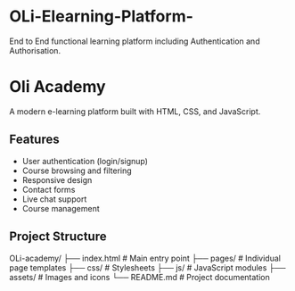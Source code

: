 # OLi-Elearning-Platform-
End to End functional learning platform including Authentication and Authorisation.
# Oli Academy

A modern e-learning platform built with HTML, CSS, and JavaScript.

## Features

- User authentication (login/signup)
- Course browsing and filtering
- Responsive design
- Contact forms
- Live chat support
- Course management

## Project Structure
OLi-academy/
├── index.html # Main entry point
├── pages/ # Individual page templates
├── css/ # Stylesheets
├── js/ # JavaScript modules
├── assets/ # Images and icons
└── README.md # Project documentation
